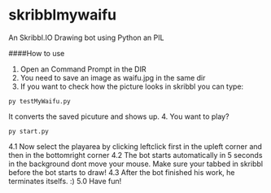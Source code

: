 # skribblmywaifu
An Skribbl.IO Drawing bot using Python an PIL

####How to use
1. Open an Command Prompt in the DIR
2. You need to save an image as waifu.jpg in the same dir
3. If you want to check how the picture looks in skribbl you can type:
```
py testMyWaifu.py
```
It converts the saved picuture and shows up.
4. You want to play?
```
py start.py
```
4.1 Now select the playarea by clicking leftclick first in the upleft corner and then in the bottomright corner
4.2 The bot starts automatically in 5 seconds in the background dont move your mouse. Make sure your tabbed in skribbl before the bot starts to draw!
4.3 After the bot finished his work, he terminates itselfs. :)
5.0 Have fun!
